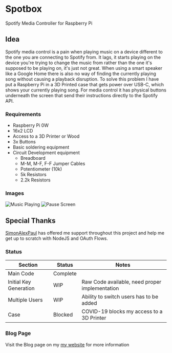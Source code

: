 # Spotbox
Spotify Media Controller for Raspberry Pi

## Idea
Spotify media control is a pain when playing music on a device different to the one you are connecting to Spotify from. It lags, it starts playing on the device you're trying to change the music from rather than the one it's supposed to be playing on, it's just not great. When using a smart speaker like a Google Home there is also no way of finding the currently playing song without causing a playback disruption.
To solve this problem I have put a Raspberry Pi in a 3D Printed case that gets power over USB-C, which shows your currently playing song. For media control it has physical buttons underneath the screen that send their instructions directly to the Spotify API.

### Requirements
- Raspberry Pi 0W
- 16x2 LCD
- Access to a 3D Printer or Wood
- 3x Buttons
- Basic soldering equipment
- Circuit Development equipment
  - Breadboard
  - M-M, M-F, F-F Jumper Cables
  - Potentiometer (10k)
  - 5k Resistors
  - 2.2k Resistors
  
### Images
![Music Playing](https://helbling.uk/assets/images/spotbox/3.jpg)
![Pause Screen](https://helbling.uk/assets/images/spotbox/4.png)

## Special Thanks
[SimonAlexPaul](https://github.com/SimonAlexPaul) has offered me support throughout this project and help me get up to scratch with NodeJS and OAuth Flows.

### Status
Section | Status | Notes
--- | --- | ---
Main Code | Complete |
Initial Key Generation | WIP | Raw Code available, need proper implementation
Multiple Users | WIP | Ability to switch users has to be added
Case | Blocked | COVID-19 blocks my access to a 3D Printer

### Blog Page
Visit the Blog page on my [my website](https://helbling.uk/projects/view/1) for more information
